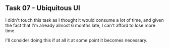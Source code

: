 ## Task 07 - Ubiquitous UI
I didn't touch this task as I thought it would consume a lot of time, and given the fact that I'm already almost 6 months late, I can't afford to lose more time.

I'll consider doing this if at all it at some point it becomes necessary.
